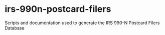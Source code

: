 # irs-990n-postcard-filers

Scripts and documentation used to generate the IRS 990-N Postcard Filers Database
